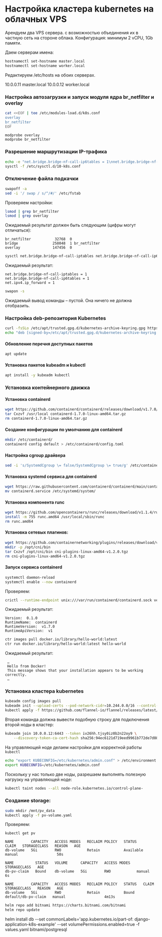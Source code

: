 # Настройка кластера kubernetes на облачных VPS  
Арендуем два VPS сервера. с возможностью объединения их в частную сеть на стороне облака. Конфигурация: минимум 2 vCPU, 1Gb памяти.

Даем серверам имена:
```sh
hostnamectl set-hostname master.local
hostnamectl set-hostname worker.local
```
Редактируем /etc/hosts на обоих серверах.

10.0.0.11 master.local
10.0.0.12 worker.local

### Настройка автозагрузки и запуск модуля ядра br_netfilter и overlay
```sh
cat <<EOF | tee /etc/modules-load.d/k8s.conf
overlay
br_netfilter
EOF
```
```console
modprobe overlay
modprobe br_netfilter
```
### Разрешение маршрутизации IP-трафика
```sh
echo -e "net.bridge.bridge-nf-call-ip6tables = 1\nnet.bridge.bridge-nf-call-iptables = 1\nnet.ipv4.ip_forward = 1" > /etc/sysctl.d/10-k8s.conf
sysctl -f /etc/sysctl.d/10-k8s.conf
```
### Отключение файла подкачки
```sh
swapoff -a
sed -i '/ swap / s/^/#/' /etc/fstab
```
Проверяем настройки:  
```sh
lsmod | grep br_netfilter
lsmod | grep overlay
```
Ожидаемый результат должен быть следующим (цифры могут отличаться):
```console
br_netfilter           32768  0
bridge                258048  1 br_netfilter
overlay               147456  0
```
```sh
sysctl net.bridge.bridge-nf-call-iptables net.bridge.bridge-nf-call-ip6tables net.ipv4.ip_forward
```
Ожидаемый результат:
```console
net.bridge.bridge-nf-call-iptables = 1
net.bridge.bridge-nf-call-ip6tables = 1
net.ipv4.ip_forward = 1
```
```sh
swapon -s
```
Ожидаемый вывод команды – пустой. Она ничего не должна отобразить.

### Настройка deb-репозитория Kubernetes
```sh
curl -fsSLo /etc/apt/trusted.gpg.d/kubernetes-archive-keyring.gpg https://packages.cloud.google.com/apt/doc/apt-key.gpg
echo "deb [signed-by=/etc/apt/trusted.gpg.d/kubernetes-archive-keyring.gpg] https://apt.kubernetes.io/ kubernetes-xenial main" | tee /etc/apt/sources.list.d/kubernetes.list
```
#### Обновление перечня доступных пакетов
```sh
apt update
```
#### Установка пакетов kubeadm и kubectl
```sh
apt install -y kubeadm kubectl
```
### Установка контейнерного движка

#### Установка containerd
```sh
wget https://github.com/containerd/containerd/releases/download/v1.7.0/containerd-1.7.0-linux-amd64.tar.gz
tar Cxzvf /usr/local containerd-1.7.0-linux-amd64.tar.gz
rm containerd-1.7.0-linux-amd64.tar.gz
```
#### Создание конфигурации по умолчанию для containerd
```sh
mkdir /etc/containerd/
containerd config default > /etc/containerd/config.toml
```
#### Настройка cgroup драйвера
```sh
sed -i 's/SystemdCgroup \= false/SystemdCgroup \= true/g' /etc/containerd/config.toml
```
#### Установка systemd сервиса для containerd
```sh
wget https://raw.githubusercontent.com/containerd/containerd/main/containerd.service
mv containerd.service /etc/systemd/system/
```
#### Установка компонента runc
```sh
wget https://github.com/opencontainers/runc/releases/download/v1.1.4/runc.amd64
install -m 755 runc.amd64 /usr/local/sbin/runc
rm runc.amd64
```
#### Установка сетевых плагинов:
```sh
wget https://github.com/containernetworking/plugins/releases/download/v1.2.0/cni-plugins-linux-amd64-v1.2.0.tgz
mkdir -p /opt/cni/bin
tar Cxzvf /opt/cni/bin cni-plugins-linux-amd64-v1.2.0.tgz
rm cni-plugins-linux-amd64-v1.2.0.tgz
```
#### Запуск сервиса containerd
```sh
systemctl daemon-reload
systemctl enable --now containerd
```
Проверяем:  
```sh
crictl --runtime-endpoint unix:///var/run/containerd/containerd.sock version
```
Ожидаемый результат:
```console
Version:  0.1.0
RuntimeName:  containerd
RuntimeVersion:  v1.7.0
RuntimeApiVersion:  v1
```
```sh
ctr images pull docker.io/library/hello-world:latest
ctr run docker.io/library/hello-world:latest hello-world
```
Ожидаемый результат:
```console
 …
 Hello from Docker!
 This message shows that your installation appears to be working correctly.
 …
```
### Установка кластера kubernetes
```sh
kubeadm config images pull
kubeadm init --upload-certs --pod-network-cidr=10.244.0.0/16 --control-plane-endpoint "10.0.0.11"                           
kubectl apply -f https://github.com/flannel-io/flannel/releases/latest/download/kube-flannel.yml
```          
Вторая команда должна вывести подобную строку для подключения второй ноды в кластер:
```sh               
kubeadm join 10.0.0.12:6443 --token iv26hh.tjsy0iz0b2n22oy9 \
	--discovery-token-ca-cert-hash sha256:94ec6121d719eed9961b772de7d08318259261ae7b4c0d1dbf717611c128f6bf 
```
На управляющей ноде делаем настройки для корректной работы `kubectl`
```sh
echo "export KUBECONFIG=/etc/kubernetes/admin.conf" > /etc/environment
export KUBECONFIG=/etc/kubernetes/admin.conf
```
Поскольку у нас только две ноды, разрешаем выполнять полезную нагрузку на управляющей ноде:
```sh
kubectl taint nodes --all node-role.kubernetes.io/control-plane-
```
### Создание  storage:

```sh
sudo mkdir /mnt/pv_data
kubectl apply -f pv-volume.yaml
```
Проверяем:
```
kubectl get pv
```
```console
NAME        CAPACITY   ACCESS MODES   RECLAIM POLICY   STATUS      CLAIM   STORAGECLASS   REASON   AGE
db-volume   5Gi        RWO            Retain           Available           manual                  50s
```
```console
NAME          STATUS   VOLUME      CAPACITY   ACCESS MODES   STORAGECLASS   AGE
db-pv-claim   Bound    db-volume   5Gi        RWO            manual         6s

NAME        CAPACITY   ACCESS MODES   RECLAIM POLICY   STATUS   CLAIM                 STORAGECLASS   REASON   AGE
db-volume   5Gi        RWO            Retain           Bound    default/db-pv-claim   manual                  4m13s
```
```sh
helm repo add bitnami https://charts.bitnami.com/bitnami
helm repo update
```

helm install db --set commonLabels='app.kubernetes.io/part-of: django-application-k8s-example' --set volumePermissions.enabled=true -f values.yaml bitnami/postgresql


